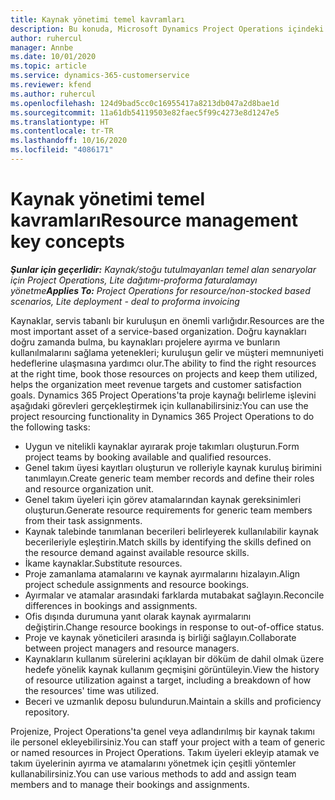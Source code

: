 ```yaml
---
title: Kaynak yönetimi temel kavramları
description: Bu konuda, Microsoft Dynamics Project Operations içindeki kaynak yönetimi özellikleri hakkında bilgiler sağlanmaktadır.
author: ruhercul
manager: Annbe
ms.date: 10/01/2020
ms.topic: article
ms.service: dynamics-365-customerservice
ms.reviewer: kfend
ms.author: ruhercul
ms.openlocfilehash: 124d9bad5cc0c16955417a8213db047a2d8bae1d
ms.sourcegitcommit: 11a61db54119503e82faec5f99c4273e8d1247e5
ms.translationtype: HT
ms.contentlocale: tr-TR
ms.lasthandoff: 10/16/2020
ms.locfileid: "4086171"
---
```

# <a name="resource-management-key-concepts"></a><span data-ttu-id="f8cd9-103">Kaynak yönetimi temel kavramları</span><span class="sxs-lookup"><span data-stu-id="f8cd9-103">Resource management key concepts</span></span>

<span data-ttu-id="f8cd9-104">_**Şunlar için geçerlidir:** Kaynak/stoğu tutulmayanları temel alan senaryolar için Project Operations, Lite dağıtımı-proforma faturalamayı yönetme_</span><span class="sxs-lookup"><span data-stu-id="f8cd9-104">_**Applies To:** Project Operations for resource/non-stocked based scenarios, Lite deployment - deal to proforma invoicing_</span></span>

<span data-ttu-id="f8cd9-105">Kaynaklar, servis tabanlı bir kuruluşun en önemli varlığıdır.</span><span class="sxs-lookup"><span data-stu-id="f8cd9-105">Resources are the most important asset of a service-based organization.</span></span> <span data-ttu-id="f8cd9-106">Doğru kaynakları doğru zamanda bulma, bu kaynakları projelere ayırma ve bunların kullanılmalarını sağlama yetenekleri; kuruluşun gelir ve müşteri memnuniyeti hedeflerine ulaşmasına yardımcı olur.</span><span class="sxs-lookup"><span data-stu-id="f8cd9-106">The ability to find the right resources at the right time, book those resources on projects and keep them utilized, helps the organization meet revenue targets and customer satisfaction goals.</span></span> <span data-ttu-id="f8cd9-107">Dynamics 365 Project Operations'ta proje kaynağı belirleme işlevini aşağıdaki görevleri gerçekleştirmek için kullanabilirsiniz:</span><span class="sxs-lookup"><span data-stu-id="f8cd9-107">You can use the project resourcing functionality in Dynamics 365 Project Operations to do the following tasks:</span></span>

- <span data-ttu-id="f8cd9-108">Uygun ve nitelikli kaynaklar ayırarak proje takımları oluşturun.</span><span class="sxs-lookup"><span data-stu-id="f8cd9-108">Form project teams by booking available and qualified resources.</span></span>
- <span data-ttu-id="f8cd9-109">Genel takım üyesi kayıtları oluşturun ve rolleriyle kaynak kuruluş birimini tanımlayın.</span><span class="sxs-lookup"><span data-stu-id="f8cd9-109">Create generic team member records and define their roles and resource organization unit.</span></span>
- <span data-ttu-id="f8cd9-110">Genel takım üyeleri için görev atamalarından kaynak gereksinimleri oluşturun.</span><span class="sxs-lookup"><span data-stu-id="f8cd9-110">Generate resource requirements for generic team members from their task assignments.</span></span>
- <span data-ttu-id="f8cd9-111">Kaynak talebinde tanımlanan becerileri belirleyerek kullanılabilir kaynak becerileriyle eşleştirin.</span><span class="sxs-lookup"><span data-stu-id="f8cd9-111">Match skills by identifying the skills defined on the resource demand against available resource skills.</span></span>
- <span data-ttu-id="f8cd9-112">İkame kaynaklar.</span><span class="sxs-lookup"><span data-stu-id="f8cd9-112">Substitute resources.</span></span>
- <span data-ttu-id="f8cd9-113">Proje zamanlama atamalarını ve kaynak ayırmalarını hizalayın.</span><span class="sxs-lookup"><span data-stu-id="f8cd9-113">Align project schedule assignments and resource bookings.</span></span>
- <span data-ttu-id="f8cd9-114">Ayırmalar ve atamalar arasındaki farklarda mutabakat sağlayın.</span><span class="sxs-lookup"><span data-stu-id="f8cd9-114">Reconcile differences in bookings and assignments.</span></span>
- <span data-ttu-id="f8cd9-115">Ofis dışında durumuna yanıt olarak kaynak ayırmalarını değiştirin.</span><span class="sxs-lookup"><span data-stu-id="f8cd9-115">Change resource bookings in response to out-of-office status.</span></span>
- <span data-ttu-id="f8cd9-116">Proje ve kaynak yöneticileri arasında iş birliği sağlayın.</span><span class="sxs-lookup"><span data-stu-id="f8cd9-116">Collaborate between project managers and resource managers.</span></span>
- <span data-ttu-id="f8cd9-117">Kaynakların kullanım sürelerini açıklayan bir döküm de dahil olmak üzere hedefe yönelik kaynak kullanım geçmişini görüntüleyin.</span><span class="sxs-lookup"><span data-stu-id="f8cd9-117">View the history of resource utilization against a target, including a breakdown of how the resources' time was utilized.</span></span>
- <span data-ttu-id="f8cd9-118">Beceri ve uzmanlık deposu bulundurun.</span><span class="sxs-lookup"><span data-stu-id="f8cd9-118">Maintain a skills and proficiency repository.</span></span>


<span data-ttu-id="f8cd9-119">Projenize, Project Operations'ta genel veya adlandırılmış bir kaynak takımı ile personel ekleyebilirsiniz.</span><span class="sxs-lookup"><span data-stu-id="f8cd9-119">You can staff your project with a team of generic or named resources in Project Operations.</span></span> <span data-ttu-id="f8cd9-120">Takım üyeleri ekleyip atamak ve takım üyelerinin ayırma ve atamalarını yönetmek için çeşitli yöntemler kullanabilirsiniz.</span><span class="sxs-lookup"><span data-stu-id="f8cd9-120">You can use various methods to add and assign team members and to manage their bookings and assignments.</span></span> 
